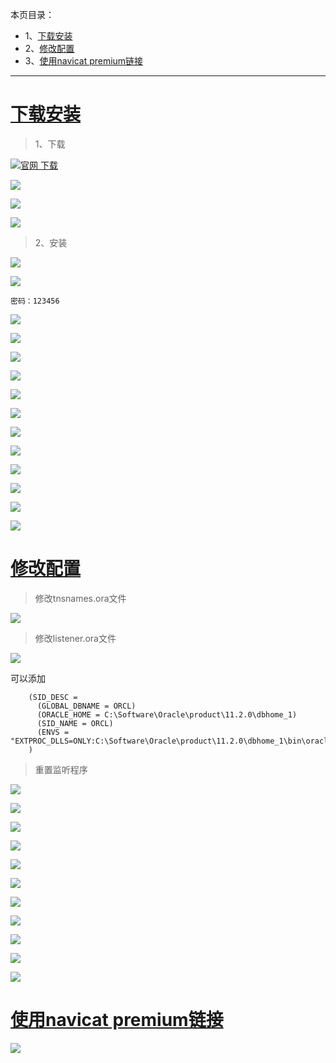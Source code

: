 本页目录：
- 1、[下载安装](#Oracle-01)
- 2、[修改配置](#Oracle-02)
- 3、[使用navicat premium链接](#Oracle-03)

***

# <a name="Oracle-01" href="#" >下载安装</a>

> 1、下载

[![](https://img.shields.io/badge/官网-下载-red.svg "官网 下载")](https://www.oracle.com/downloads/index.html#database)

![](image/1-1.png)

![](image/1-2.png)

![](image/1-3.png)

> 2、安装

![](image/1-4.png)

![](image/1-5.png)

```
密码：123456
```
![](image/1-6.png)

![](image/1-7.png)

![](image/1-8.png)

![](image/1-9.png)

![](image/1-10.png)

![](image/1-11.png)

![](image/1-12.png)

![](image/1-13.png)

![](image/1-14.png)

![](image/1-15.png)

![](image/1-16.png)

![](image/1-17.png)

# <a name="Oracle-02" href="#" >修改配置</a>

>修改tnsnames.ora文件

![](image/1-18.png)

> 修改listener.ora文件

![](image/1-19.png)

可以添加
```
    (SID_DESC =
      (GLOBAL_DBNAME = ORCL)
      (ORACLE_HOME = C:\Software\Oracle\product\11.2.0\dbhome_1)  
      (SID_NAME = ORCL)
      (ENVS = "EXTPROC_DLLS=ONLY:C:\Software\Oracle\product\11.2.0\dbhome_1\bin\oraclr11.dll")
    )
```

> 重置监听程序

![](image/1-20.png)

![](image/1-21.png)

![](image/1-22.png)

![](image/1-23.png)

![](image/1-24.png)

![](image/1-25.png)

![](image/1-26.png)

![](image/1-27.png)

![](image/1-28.png)

![](image/1-29.png)

![](image/1-30.png)


# <a name="Oracle-03" href="#" >使用navicat premium链接</a>

![](image/1-31.png)

